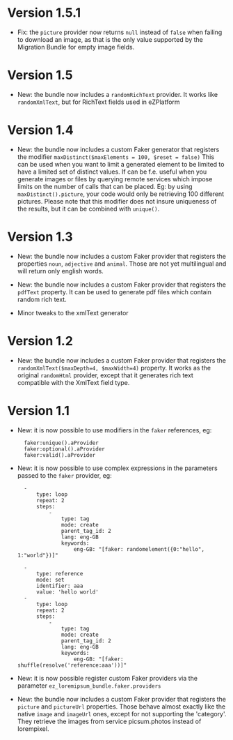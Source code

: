 Version 1.5.1
=============

* Fix: the `picture` provider now returns `null` instead of `false` when failing to download an image, as that is the
    only value supported by the Migration Bundle for empty image fields.   


Version 1.5
===========

* New: the bundle now includes a `randomRichText` provider. It works like `randomXmlText`, but for RichText fields used
    in eZPlatform


Version 1.4
===========

* New: the bundle now includes a custom Faker generator that registers the modifier `maxDistinct($maxElements = 100, $reset = false)`
    This can be used when you want to limit a generated element to be limited to have a limited set of distinct values.
    If can be f.e. useful when you generate images or files by querying remote services which impose limits on the
    number of calls that can be placed.
    Eg: by using `maxDistinct().picture`, your code would only be retrieving 100 different pictures.
    Please note that this modifier does not insure uniqueness of the results, but it can be combined with `unique()`. 


Version 1.3
===========

* New: the bundle now includes a custom Faker provider that registers the properties `noun`, `adjective` and `animal`.
    Those are not yet multilingual and will return only english words.

* New: the bundle now includes a custom Faker provider that registers the `pdfText` property. It can be used to generate
    pdf files which contain random rich text. 

* Minor tweaks to the xmlText generator


Version 1.2
===========

* New: the bundle now includes a custom Faker provider that registers the `randomXmlText($maxDepth=4, $maxWidth=4)` property.
    It works as the original `randomHtml` provider, except that it generates rich text compatible with the XmlText
    field type.


Version 1.1
===========

* New: it is now possible to use modifiers in the `faker` references, eg:

        faker:unique().aProvider
        faker:optional().aProvider
        faker:valid().aProvider

* New: it is now possible to use complex expressions in the parameters passed to the `faker` provider, eg:

        -
            type: loop
            repeat: 2
            steps:
                -
                    type: tag
                    mode: create
                    parent_tag_id: 2
                    lang: eng-GB
                    keywords:
                        eng-GB: "[faker: randomelement({0:"hello", 1:"world"})]"

        -
            type: reference
            mode: set
            identifier: aaa
            value: 'hello world'
        -
            type: loop
            repeat: 2
            steps:
                -
                    type: tag
                    mode: create
                    parent_tag_id: 2
                    lang: eng-GB
                    keywords:
                        eng-GB: "[faker: shuffle(resolve('reference:aaa'))]"

* New: it is now possible register custom Faker providers via the parameter `ez_loremipsum_bundle.faker.providers`

* New: the bundle now includes a custom Faker provider that registers the `picture` and `pictureUrl` properties.
    Those behave almost exactly like the native `image` and `imageUrl` ones, except for not supporting the 'category'.
    They retrieve the images from service picsum.photos instead of lorempixel. 
